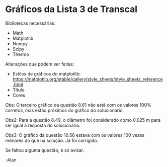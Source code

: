 # Gráficos da Lista 3 de Transcal
Bibliotecas necessárias:
- Math
- Matplotlib
- Numpy
- Scipy
- Thermo

Alterações que podem ser feitas:
- Estilos de gráficos do matplotlib: https://matplotlib.org/stable/gallery/style_sheets/style_sheets_reference.html
- Título
- Cores

Obs: O terceiro gráfico da questão 8.61 não está com os valores 100% corretos, mas estão próximos do gráfico do solucionário.

Obs2: Para a questão 8.49, o diâmetro foi considerado como 0.025 m para ser igual à resposta do solucionário.

Obs3: O gráfico da questão 10.56 estava com os valores 100 vezes menores do que na solução. Já foi corrigido.

Se faltou alguma questão, é só avisar.

-Alan
